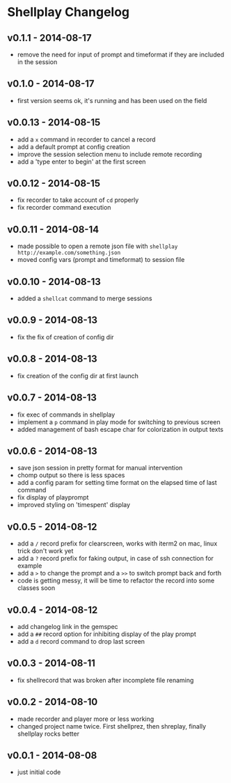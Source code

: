 Shellplay Changelog
=========================

v0.1.1 - 2014-08-17
--------------------
- remove the need for input of prompt and timeformat if they are included in the session

v0.1.0 - 2014-08-17
----------------------
- first version seems ok, it's running and has been used on the field

v0.0.13 - 2014-08-15
-----------------
- add a `x` command in recorder to cancel a record
- add a default prompt at config creation
- improve the session selection menu to include remote recording
- add a 'type enter to begin' at the first screen

v0.0.12 - 2014-08-15
-----------------
- fix recorder to take account of `cd` properly
- fix recorder command execution

v0.0.11 - 2014-08-14
------------------
- made possible to open a remote json file with `shellplay http://example.com/something.json`
- moved config vars (prompt and timeformat) to session file

v0.0.10 - 2014-08-13
-------------------
- added a `shellcat` command to merge sessions

v0.0.9 - 2014-08-13
------------------
- fix the fix of creation of config dir

v0.0.8 - 2014-08-13
------------------
- fix creation of the config dir at first launch

v0.0.7 - 2014-08-13
-------------------
- fix exec of commands in shellplay
- implement a `p` command in play mode for switching to previous screen
- added management of bash escape char for colorization in output texts


v0.0.6 - 2014-08-13
--------------------
- save json session in pretty format for manual intervention
- chomp output so there is less spaces
- add a config param for setting time format on the elapsed time of last command
- fix display of playprompt
- improved styling on 'timespent' display

v0.0.5 - 2014-08-12
------------------
- add a `/` record prefix for clearscreen, works with iterm2 on mac, linux trick don't work yet
- add a `?` record prefix for faking output, in case of ssh connection for example
- add a `>` to change the prompt and a `>>` to switch prompt back and forth
- code is getting messy, it will be time to refactor the record into some classes soon

v0.0.4 - 2014-08-12
------------------
- add changelog link in the gemspec
- add a `##` record option for inhibiting display of the play prompt
- add a `d` record command to drop last screen

v0.0.3 - 2014-08-11
-------------------
- fix shellrecord that was broken after incomplete file renaming

v0.0.2 - 2014-08-10
---------------
- made recorder and player more or less working
- changed project name twice. First shellprez, then shreplay, finally shellplay rocks better

v0.0.1 - 2014-08-08
------------------
- just initial code
